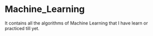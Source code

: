 # Machine_Learning
It contains all the algorithms of Machine Learning that I have learn or practiced till yet.

